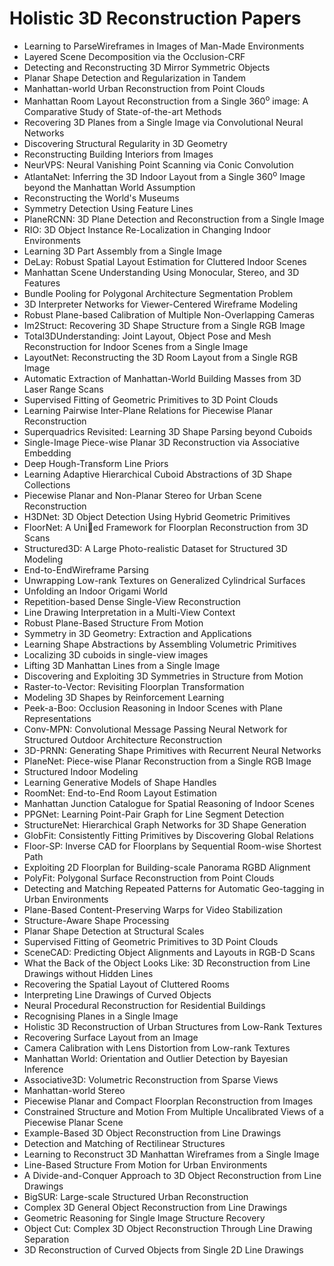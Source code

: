 # Holistic 3D Reconstruction Papers

<ul>

                             

 <li><a target="_blank" href="https://github.com/theaidev/Holistic-3D-Reconstruction-Papers/blob/master/h(1).pdf" style="text-decoration:none;">Learning to ParseWireframes in Images of Man-Made Environments</a></li>

 <li><a target="_blank" href="https://github.com/theaidev/Holistic-3D-Reconstruction-Papers/blob/master/h(2).pdf" style="text-decoration:none;">Layered Scene Decomposition via the Occlusion-CRF</a></li>

<li><a target="_blank" href="https://github.com/theaidev/Holistic-3D-Reconstruction-Papers/blob/master/h(3).pdf" style="text-decoration:none;">Detecting and Reconstructing
3D Mirror Symmetric Objects</a></li>
 <li><a target="_blank" href="https://github.com/theaidev/Holistic-3D-Reconstruction-Papers/blob/master/h(4).pdf" style="text-decoration:none;">Planar Shape Detection and Regularization in Tandem</a></li>                              
<li><a target="_blank" href="https://github.com/theaidev/Holistic-3D-Reconstruction-Papers/blob/master/h(5).pdf" style="text-decoration:none;">Manhattan-world Urban Reconstruction from Point Clouds</a></li>
<li><a target="_blank" href="https://github.com/theaidev/Holistic-3D-Reconstruction-Papers/blob/master/h(6).pdf" style="text-decoration:none;">Manhattan Room Layout Reconstruction from a Single 360<sup>o</sup> image: A Comparative Study of State-of-the-art Methods</a></li>
 <li><a target="_blank" href="https://github.com/theaidev/Holistic-3D-Reconstruction-Papers/blob/master/h(7).pdf" style="text-decoration:none;">Recovering 3D Planes from a Single Image via Convolutional Neural Networks</a></li>

 <li><a target="_blank" href="https://github.com/theaidev/Holistic-3D-Reconstruction-Papers/blob/master/h(8).pdf" style="text-decoration:none;"> Discovering Structural Regularity in 3D Geometry </a></li>
   <li><a target="_blank" href="https://github.com/theaidev/Holistic-3D-Reconstruction-Papers/blob/master/h(9).pdf" style="text-decoration:none;">Reconstructing Building Interiors from Images</a></li>
  
   
 <li><a target="_blank" href="https://github.com/theaidev/Holistic-3D-Reconstruction-Papers/blob/master/h(10).pdf" style="text-decoration:none;">NeurVPS: Neural Vanishing Point Scanning via Conic Convolution </a></li>                              
<li><a target="_blank" href="https://github.com/theaidev/Holistic-3D-Reconstruction-Papers/blob/master/h(11).pdf" style="text-decoration:none;">AtlantaNet: Inferring the 3D Indoor Layout from a Single 360<sup>o</sup> Image beyond the Manhattan World Assumption</a></li>
<li><a target="_blank" href="https://github.com/theaidev/Holistic-3D-Reconstruction-Papers/blob/master/h(12).pdf" style="text-decoration:none;">Reconstructing the World's Museums</a></li>
<li><a target="_blank" href="https://github.com/theaidev/Holistic-3D-Reconstruction-Papers/blob/master/h(13).pdf" style="text-decoration:none;">Symmetry Detection Using Feature Lines</a></li>

<li><a target="_blank" href="https://github.com/theaidev/Holistic-3D-Reconstruction-Papers/blob/master/h(14).pdf" style="text-decoration:none;">PlaneRCNN: 3D Plane Detection and Reconstruction from a Single Image</a></li>
                              
<li><a target="_blank" href="https://github.com/theaidev/Holistic-3D-Reconstruction-Papers/blob/master/h(15).pdf" style="text-decoration:none;">RIO: 3D Object Instance Re-Localization in Changing Indoor Environments</a></li>

<li><a target="_blank" href="https://github.com/theaidev/Holistic-3D-Reconstruction-Papers/blob/master/h(16).pdf" style="text-decoration:none;">Learning 3D Part Assembly from a Single Image</a></li>

  <li><a target="_blank" href="https://github.com/theaidev/Holistic-3D-Reconstruction-Papers/blob/master/h(17).pdf" style="text-decoration:none;">DeLay: Robust Spatial Layout Estimation for Cluttered Indoor Scenes</a></li>   
  
<li><a target="_blank" href="https://github.com/theaidev/Holistic-3D-Reconstruction-Papers/blob/master/h(18).pdf" style="text-decoration:none;">Manhattan Scene Understanding Using Monocular, Stereo, and 3D Features</a></li> 

  
<li><a target="_blank" href="https://github.com/theaidev/Holistic-3D-Reconstruction-Papers/blob/master/h(19).pdf" style="text-decoration:none;">Bundle Pooling for Polygonal Architecture Segmentation Problem</a></li> 

<li><a target="_blank" href="https://github.com/theaidev/Holistic-3D-Reconstruction-Papers/blob/master/h(20).pdf" style="text-decoration:none;">3D Interpreter Networks for Viewer-Centered Wireframe Modeling</a></li>

<li><a target="_blank" href="https://github.com/theaidev/Holistic-3D-Reconstruction-Papers/blob/master/h(21).pdf" style="text-decoration:none;">Robust Plane-based Calibration of Multiple Non-Overlapping Cameras</a></li>
<li><a target="_blank" href="https://github.com/theaidev/Holistic-3D-Reconstruction-Papers/blob/master/h(22).pdf" style="text-decoration:none;">Im2Struct: Recovering 3D Shape Structure from a Single RGB Image</a></li> 
 <li><a target="_blank" href="https://github.com/theaidev/Holistic-3D-Reconstruction-Papers/blob/master/h(23).pdf" style="text-decoration:none;">Total3DUnderstanding: Joint Layout, Object Pose and Mesh Reconstruction for Indoor Scenes from a Single Image</a></li> 
 

   <li><a target="_blank" href="https://github.com/theaidev/Holistic-3D-Reconstruction-Papers/blob/master/h(24).pdf" style="text-decoration:none;">LayoutNet: Reconstructing the 3D Room Layout from a Single RGB Image</a></li>
 
   <li><a target="_blank" href="https://github.com/theaidev/Holistic-3D-Reconstruction-Papers/blob/master/h(25).pdf" style="text-decoration:none;">Automatic Extraction of Manhattan-World Building Masses from 3D Laser Range Scans</a></li>                              
 <li><a target="_blank" href="https://github.com/theaidev/Holistic-3D-Reconstruction-Papers/blob/master/h(26).pdf" style="text-decoration:none;">Supervised Fitting of Geometric Primitives to 3D Point Clouds</a></li>
 <li><a target="_blank" href="https://github.com/theaidev/Holistic-3D-Reconstruction-Papers/blob/master/h(27).pdf" style="text-decoration:none;">Learning Pairwise Inter-Plane Relations for Piecewise Planar Reconstruction</a></li>
   
 
   <li><a target="_blank" href="https://github.com/theaidev/Holistic-3D-Reconstruction-Papers/blob/master/h(28).pdf" style="text-decoration:none;">Superquadrics Revisited: Learning 3D Shape Parsing beyond Cuboids</a></li>
 
   <li><a target="_blank" href="https://github.com/theaidev/Holistic-3D-Reconstruction-Papers/blob/master/h(29).pdf" style="text-decoration:none;">Single-Image Piece-wise Planar 3D Reconstruction via Associative Embedding </a></li>                              

  <li><a target="_blank" href="https://github.com/theaidev/Holistic-3D-Reconstruction-Papers/blob/master/h(30).pdf" style="text-decoration:none;">Deep Hough-Transform Line Priors</a></li>
 
   <li><a target="_blank" href="https://github.com/theaidev/Holistic-3D-Reconstruction-Papers/blob/master/h(31).pdf" style="text-decoration:none;">Learning Adaptive Hierarchical Cuboid Abstractions of 3D Shape Collections</a></li> 
    <li><a target="_blank" href="https://github.com/theaidev/Holistic-3D-Reconstruction-Papers/blob/master/h(32).pdf" style="text-decoration:none;">Piecewise Planar and Non-Planar Stereo for Urban Scene Reconstruction</a></li> 

   <li><a target="_blank" href="https://github.com/theaidev/Holistic-3D-Reconstruction-Papers/blob/master/h(33).pdf" style="text-decoration:none;">H3DNet: 3D Object Detection Using Hybrid Geometric Primitives</a></li>                              

  <li><a target="_blank" href="https://github.com/theaidev/Holistic-3D-Reconstruction-Papers/blob/master/h(34).pdf" style="text-decoration:none;">FloorNet: A Unied Framework for Floorplan Reconstruction from 3D Scans</a></li> 
 
  <li><a target="_blank" href="https://github.com/theaidev/Holistic-3D-Reconstruction-Papers/blob/master/h(35).pdf" style="text-decoration:none;">Structured3D: A Large Photo-realistic Dataset for Structured 3D Modeling</a></li> 

  <li><a target="_blank" href="https://github.com/theaidev/Holistic-3D-Reconstruction-Papers/blob/master/h(36).pdf" style="text-decoration:none;">End-to-EndWireframe Parsing</a></li> 
 
<li><a target="_blank" href="https://github.com/theaidev/Holistic-3D-Reconstruction-Papers/blob/master/h(37).pdf" style="text-decoration:none;">Unwrapping Low-rank Textures on Generalized Cylindrical Surfaces</a></li>
 <li><a target="_blank" href="https://github.com/theaidev/Holistic-3D-Reconstruction-Papers/blob/master/h(38).pdf" style="text-decoration:none;">Unfolding an Indoor Origami World</a></li>
<li><a target="_blank" href="https://github.com/theaidev/Holistic-3D-Reconstruction-Papers/blob/master/h(39).pdf" style="text-decoration:none;">Repetition-based Dense Single-View Reconstruction</a></li>
 <li><a target="_blank" href="https://github.com/theaidev/Holistic-3D-Reconstruction-Papers/blob/master/h(40).pdf" style="text-decoration:none;">Line Drawing Interpretation in a Multi-View Context</a></li>                              
<li><a target="_blank" href="https://github.com/theaidev/Holistic-3D-Reconstruction-Papers/blob/master/h(41).pdf" style="text-decoration:none;">Robust Plane-Based Structure From Motion</a></li>
<li><a target="_blank" href="https://github.com/theaidev/Holistic-3D-Reconstruction-Papers/blob/master/h(42).pdf" style="text-decoration:none;">Symmetry in 3D Geometry: Extraction and Applications</a></li>
 
  <li><a target="_blank" href="https://github.com/theaidev/Holistic-3D-Reconstruction-Papers/blob/master/h(43).pdf" style="text-decoration:none;">Learning Shape Abstractions by Assembling Volumetric Primitives</a></li>
 <li><a target="_blank" href="https://github.com/theaidev/Holistic-3D-Reconstruction-Papers/blob/master/h(44).pdf" style="text-decoration:none;">Localizing 3D cuboids in single-view images</a></li>
   <li><a target="_blank" href="https://github.com/theaidev/Holistic-3D-Reconstruction-Papers/blob/master/h(45).pdf" style="text-decoration:none;">Lifting 3D Manhattan Lines from a Single Image</a></li>  
   
<li><a target="_blank" href="https://github.com/theaidev/Holistic-3D-Reconstruction-Papers/blob/master/h(46).pdf" style="text-decoration:none;">Discovering and Exploiting 3D Symmetries in Structure from Motion</a></li> 
                             
<li><a target="_blank" href="https://github.com/theaidev/Holistic-3D-Reconstruction-Papers/blob/master/h(47).pdf" style="text-decoration:none;">Raster-to-Vector: Revisiting Floorplan Transformation</a></li>
<li><a target="_blank" href="https://github.com/theaidev/Holistic-3D-Reconstruction-Papers/blob/master/h(48).pdf" style="text-decoration:none;">Modeling 3D Shapes by Reinforcement Learning</a></li>

<li><a target="_blank" href="https://github.com/theaidev/Holistic-3D-Reconstruction-Papers/blob/master/h(49).pdf" style="text-decoration:none;">Peek-a-Boo: Occlusion Reasoning in Indoor Scenes with Plane Representations</a></li>
                              
<li><a target="_blank" href="https://github.com/theaidev/Holistic-3D-Reconstruction-Papers/blob/master/h(50).pdf" style="text-decoration:none;">Conv-MPN: Convolutional Message Passing Neural Network for Structured Outdoor Architecture Reconstruction</a></li>
<li><a target="_blank" href="https://github.com/theaidev/Holistic-3D-Reconstruction-Papers/blob/master/h(51).pdf" style="text-decoration:none;">3D-PRNN: Generating Shape Primitives with Recurrent Neural Networks</a></li>
<li><a target="_blank" href="https://github.com/theaidev/Holistic-3D-Reconstruction-Papers/blob/master/h(52).pdf" style="text-decoration:none;">PlaneNet: Piece-wise Planar Reconstruction from a Single RGB Image</a></li>

<li><a target="_blank" href="https://github.com/theaidev/Holistic-3D-Reconstruction-Papers/blob/master/h(53).pdf" style="text-decoration:none;">Structured Indoor Modeling</a></li>
 
<li><a target="_blank" href="https://github.com/theaidev/Holistic-3D-Reconstruction-Papers/blob/master/h(54).pdf" style="text-decoration:none;">Learning Generative Models of Shape Handles </a></li>

<li><a target="_blank" href="https://github.com/theaidev/Holistic-3D-Reconstruction-Papers/blob/master/h(55).pdf" style="text-decoration:none;">RoomNet: End-to-End Room Layout Estimation</a></li>
 
  <li><a target="_blank" href="https://github.com/theaidev/Holistic-3D-Reconstruction-Papers/blob/master/h(56).pdf" style="text-decoration:none;">Manhattan Junction Catalogue for Spatial Reasoning of Indoor Scenes </a></li>                              

  <li><a target="_blank" href="https://github.com/theaidev/Holistic-3D-Reconstruction-Papers/blob/master/h(57).pdf" style="text-decoration:none;">PPGNet: Learning Point-Pair Graph for Line Segment Detection</a></li>
 
   <li><a target="_blank" href="https://github.com/theaidev/Holistic-3D-Reconstruction-Papers/blob/master/h(58).pdf" style="text-decoration:none;">StructureNet: Hierarchical Graph Networks for 3D Shape Generation</a></li>
    <li><a target="_blank" href="https://github.com/theaidev/Holistic-3D-Reconstruction-Papers/blob/master/h(59).pdf" style="text-decoration:none;">GlobFit: Consistently Fitting Primitives by Discovering Global Relations</a></li>
 
  <li><a target="_blank" href="https://github.com/theaidev/Holistic-3D-Reconstruction-Papers/blob/master/h(60).pdf" style="text-decoration:none;">Floor-SP: Inverse CAD for Floorplans by Sequential Room-wise Shortest Path </a></li>
 
   <li><a target="_blank" href="https://github.com/theaidev/Holistic-3D-Reconstruction-Papers/blob/master/h(61).pdf" style="text-decoration:none;">Exploiting 2D Floorplan for Building-scale Panorama RGBD Alignment</a></li>
 
   <li><a target="_blank" href="https://github.com/theaidev/Holistic-3D-Reconstruction-Papers/blob/master/h(62).pdf" style="text-decoration:none;">PolyFit: Polygonal Surface Reconstruction from Point Clouds</a></li>
 
   <li><a target="_blank" href="https://github.com/theaidev/Holistic-3D-Reconstruction-Papers/blob/master/h(63).pdf" style="text-decoration:none;">Detecting and Matching Repeated Patterns for Automatic Geo-tagging in Urban Environments</a></li>                              

  <li><a target="_blank" href="https://github.com/theaidev/Holistic-3D-Reconstruction-Papers/blob/master/h(64).pdf" style="text-decoration:none;">Plane-Based Content-Preserving Warps for Video Stabilization</a></li>
 
   <li><a target="_blank" href="https://github.com/theaidev/Holistic-3D-Reconstruction-Papers/blob/master/h(65).pdf" style="text-decoration:none;">Structure-Aware Shape Processing </a></li> 

   <li><a target="_blank" href="https://github.com/theaidev/Holistic-3D-Reconstruction-Papers/blob/master/h(66).pdf" style="text-decoration:none;">Planar Shape Detection at Structural Scales</a></li> 
 
   <li><a target="_blank" href="https://github.com/theaidev/Holistic-3D-Reconstruction-Papers/blob/master/h(67).pdf" style="text-decoration:none;">Supervised Fitting of Geometric Primitives to 3D Point Clouds</a></li>                              

  <li><a target="_blank" href="https://github.com/theaidev/Holistic-3D-Reconstruction-Papers/blob/master/h(68).pdf" style="text-decoration:none;">SceneCAD: Predicting Object Alignments and Layouts in RGB-D Scans</a></li> 
 
  
   <li><a target="_blank" href="https://github.com/theaidev/Holistic-3D-Reconstruction-Papers/blob/master/h(69).pdf" style="text-decoration:none;">What the Back of the Object Looks Like: 3D Reconstruction from Line Drawings without Hidden Lines</a></li>                              

  <li><a target="_blank" href="https://github.com/theaidev/Holistic-3D-Reconstruction-Papers/blob/master/h(70).pdf" style="text-decoration:none;">Recovering the Spatial Layout of Cluttered Rooms</a></li> 
  
 
 <li><a target="_blank" href="https://github.com/theaidev/Holistic-3D-Reconstruction-Papers/blob/master/h(71).pdf" style="text-decoration:none;">Interpreting Line Drawings of Curved Objects</a></li>
 
 <li><a target="_blank" href="https://github.com/theaidev/Holistic-3D-Reconstruction-Papers/blob/master/h(72).pdf" style="text-decoration:none;">Neural Procedural Reconstruction for Residential Buildings</a></li> 
 
 
 <li><a target="_blank" href="https://github.com/theaidev/Holistic-3D-Reconstruction-Papers/blob/master/h(73).pdf" style="text-decoration:none;">Recognising Planes in a Single Image</a></li>
  <li><a target="_blank" href="https://github.com/theaidev/Holistic-3D-Reconstruction-Papers/blob/master/h(74).pdf" style="text-decoration:none;">Holistic 3D Reconstruction of Urban Structures from Low-Rank Textures</a></li>
    <li><a target="_blank" href="https://github.com/theaidev/Holistic-3D-Reconstruction-Papers/blob/master/h(75).pdf" style="text-decoration:none;">Recovering Surface Layout from an Image</a></li>                        
<li><a target="_blank" href="https://github.com/theaidev/Holistic-3D-Reconstruction-Papers/blob/master/h(76).pdf" style="text-decoration:none;">Camera Calibration with Lens Distortion from Low-rank Textures</a></li>

 <li><a target="_blank" href="https://github.com/theaidev/Holistic-3D-Reconstruction-Papers/blob/master/h(77).pdf" style="text-decoration:none;">Manhattan World: Orientation and Outlier Detection by Bayesian Inference</a></li> 
 
 
 <li><a target="_blank" href="https://github.com/theaidev/Holistic-3D-Reconstruction-Papers/blob/master/h(78).pdf" style="text-decoration:none;">Associative3D: Volumetric Reconstruction from Sparse Views</a></li>
  <li><a target="_blank" href="https://github.com/theaidev/Holistic-3D-Reconstruction-Papers/blob/master/h(79).pdf" style="text-decoration:none;">Manhattan-world Stereo</a></li>


 <li><a target="_blank" href="https://github.com/theaidev/Holistic-3D-Reconstruction-Papers/blob/master/h(80).pdf" style="text-decoration:none;">Piecewise Planar and Compact Floorplan Reconstruction from Images</a></li> 
 
 
 <li><a target="_blank" href="https://github.com/theaidev/Holistic-3D-Reconstruction-Papers/blob/master/h(81).pdf" style="text-decoration:none;">Constrained Structure and Motion From Multiple Uncalibrated Views of a Piecewise Planar Scene</a></li>
  <li><a target="_blank" href="https://github.com/theaidev/Holistic-3D-Reconstruction-Papers/blob/master/h(82).pdf" style="text-decoration:none;">Example-Based 3D Object Reconstruction from Line Drawings</a></li>

 <li><a target="_blank" href="https://github.com/theaidev/Holistic-3D-Reconstruction-Papers/blob/master/h(83).pdf" style="text-decoration:none;">Detection and Matching of Rectilinear Structures</a></li>
  <li><a target="_blank" href="https://github.com/theaidev/Holistic-3D-Reconstruction-Papers/blob/master/h(84).pdf" style="text-decoration:none;">Learning to Reconstruct 3D Manhattan Wireframes from a Single Image</a></li>

 <li><a target="_blank" href="https://github.com/theaidev/Holistic-3D-Reconstruction-Papers/blob/master/h(85).pdf" style="text-decoration:none;">Line-Based Structure From Motion for Urban Environments</a></li>
  <li><a target="_blank" href="https://github.com/theaidev/Holistic-3D-Reconstruction-Papers/blob/master/h(86).pdf" style="text-decoration:none;">A Divide-and-Conquer Approach to 3D Object Reconstruction from Line Drawings</a></li>

 <li><a target="_blank" href="https://github.com/theaidev/Holistic-3D-Reconstruction-Papers/blob/master/h(87).pdf" style="text-decoration:none;">BigSUR: Large-scale Structured Urban Reconstruction</a></li>
  <li><a target="_blank" href="https://github.com/theaidev/Holistic-3D-Reconstruction-Papers/blob/master/h(88).pdf" style="text-decoration:none;">Complex 3D General Object Reconstruction from Line Drawings</a></li>
  <li><a target="_blank" href="https://github.com/theaidev/Holistic-3D-Reconstruction-Papers/blob/master/h(89).pdf" style="text-decoration:none;">Geometric Reasoning for Single Image Structure Recovery</a></li>
  
  
  <li><a target="_blank" href="https://github.com/theaidev/Holistic-3D-Reconstruction-Papers/blob/master/h(90).pdf" style="text-decoration:none;"> Object Cut:
Complex 3D Object Reconstruction Through Line Drawing Separation</a></li>
  <li><a target="_blank" href="https://github.com/theaidev/Holistic-3D-Reconstruction-Papers/blob/master/h(91).pdf" style="text-decoration:none;">3D Reconstruction of Curved Objects from Single 2D Line Drawings</a></li>

 </ul>

